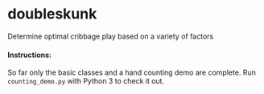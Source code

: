 # doubleskunk

Determine optimal cribbage play based on a variety of factors

#### Instructions:

So far only the basic classes and a hand counting demo are complete. Run `counting_demo.py` with Python 3 to check it out.
